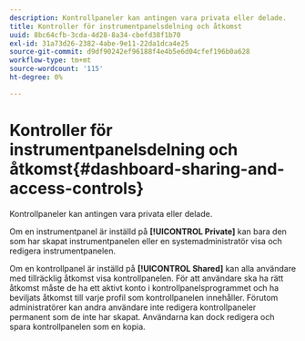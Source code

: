 ```yaml
---
description: Kontrollpaneler kan antingen vara privata eller delade.
title: Kontroller för instrumentpanelsdelning och åtkomst
uuid: 8bc64cfb-3cda-4d28-8a34-cbefd38f1b70
exl-id: 31a73d26-2382-4abe-9e11-22da1dca4e25
source-git-commit: d9df90242ef96188f4e4b5e6d04cfef196b0a628
workflow-type: tm+mt
source-wordcount: '115'
ht-degree: 0%

---
```


# Kontroller för instrumentpanelsdelning och åtkomst{#dashboard-sharing-and-access-controls}

Kontrollpaneler kan antingen vara privata eller delade.

Om en instrumentpanel är inställd på **[!UICONTROL Private]** kan bara den som har skapat instrumentpanelen eller en systemadministratör visa och redigera instrumentpanelen.

Om en kontrollpanel är inställd på **[!UICONTROL Shared]** kan alla användare med tillräcklig åtkomst visa kontrollpanelen. För att användare ska ha rätt åtkomst måste de ha ett aktivt konto i kontrollpanelsprogrammet och ha beviljats åtkomst till varje profil som kontrollpanelen innehåller. Förutom administratörer kan andra användare inte redigera kontrollpaneler permanent som de inte har skapat. Användarna kan dock redigera och spara kontrollpanelen som en kopia.
